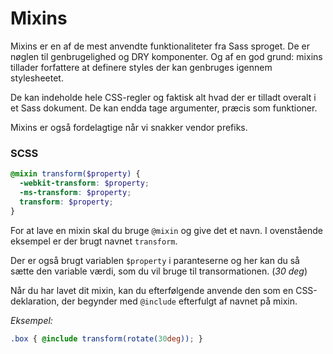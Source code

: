 # Mixins

Mixins er en af de mest anvendte funktionaliteter fra Sass sproget. De er nøglen til genbrugelighed og DRY komponenter. Og af en god grund: mixins tillader forfattere at definere styles der kan genbruges igennem stylesheetet.

De kan indeholde hele CSS-regler og faktisk alt hvad der er tilladt overalt i et Sass dokument. De kan endda tage argumenter, præcis som funktioner. 

Mixins er også fordelagtige når vi snakker vendor prefiks.

### SCSS

```scss
@mixin transform($property) {
  -webkit-transform: $property;
  -ms-transform: $property;
  transform: $property;
}
```
For at lave en mixin skal du bruge `@mixin` og give det et navn. I ovenstående eksempel er der brugt navnet `transform`. 

Der er også brugt variablen `$property` i paranteserne og her kan du så sætte den variable værdi, som du vil bruge til transormationen. (*30 deg*)

Når du har lavet dit mixin, kan du efterfølgende anvende den som en CSS-deklaration, der begynder med `@include` efterfulgt af navnet på mixin.

*Eksempel:*
```scss
.box { @include transform(rotate(30deg)); }
```
